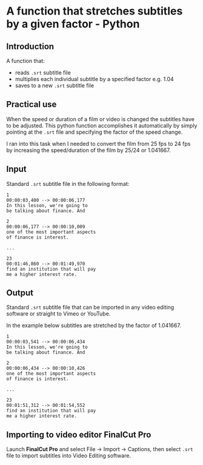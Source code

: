 # A function that stretches subtitles by a given factor - Python
## Introduction
A function that:
* reads `.srt` subtitle file 
* multiplies each individual subtitle by a specified factor e.g. 1.04
* saves to a new `.srt` subtitle file

## Practical use
When the speed or duration of a film or video is changed the subtitles have to be adjusted. This python function accomplishes it automatically by simply pointing at the `.srt` file and specifying the factor of the speed change.

I ran into this task when I needed to convert the film from 25 fps to 24 fps by increasing the speed/duration of the film by 25/24 or 1.041667.

## Input
Standard `.srt` subtitle file in the following format:

```
1
00:00:03,400 --> 00:00:06,177
In this lesson, we're going to
be talking about finance. And

2
00:00:06,177 --> 00:00:10,009
one of the most important aspects
of finance is interest.

...

23
00:01:46,860 --> 00:01:49,970
find an institution that will pay
me a higher interest rate.
```
## Output
Standard `.srt` subtitle file that can be imported in any video editing software or straight to Vimeo or YouTube.

In the example below subtitles are stretched by the factor of 1.041667.

```
1
00:00:03,541 --> 00:00:06,434
In this lesson, we're going to
be talking about finance. And

2
00:00:06,434 --> 00:00:10,426
one of the most important aspects
of finance is interest.

...

23
00:01:51,312 --> 00:01:54,552
find an institution that will pay
me a higher interest rate.
```

## Importing to video editor FinalCut Pro
Launch **FinalCut Pro** and select File -> Import -> Captions, then select `.srt` file to import subtitles into Video Editing software.
